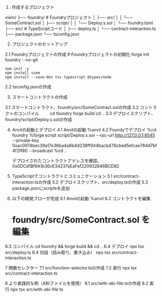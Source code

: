 １. 作成するプロジェクト

viem/
├── foundry/              # Foundryプロジェクト
│   ├── src/
│   │   └── SomeContract.sol
│   ├── script/
│   │   └── Deploy.s.sol
│   └── foundry.toml
├── src/                  # TypeScriptコード
│   ├── deploy.ts
│   └── contract-interaction.ts
├── package.json
└── tsconfig.json

2. プロジェクトのセットアップ

2.1 Foundryプロジェクトの作成
    # Foundryプロジェクトの初期化
    forge init foundry --no-git

    npm init -y
    npm install viem
    npm install --save-dev tsx typescript @types/node

2.2 tsconfig.jsonの作成

3. スマートコントラクトの作成

3.1 スマートコントラクト、foundry/src/SomeContract.solの作成
3.2 コントラクトのコンパイル
　　 cd foundry
    forge build
    cd ..
3.3 デプロイスクリプト、foundry/script/Deploy.s.solの作成

4. Anvilの起動とデプロイ
4.1 Anvilの起動
    %anvil
4.2 Foundyでデプロイ
    %cd foundry
    %forge script script/Deploy.s.sol --rpc-url http://127.0.0.1:8545 --private-key 0xac0974bec39a17e36ba4a6b4d238ff944bacb478cbed5efcae784d7bf4f2ff80 --broadcast
    %cd ..


    デプロイされたコントラクトアドレスを確認。
    0x0DCd1Bf9A1b36cE34237eEaFef220932846BCD82

5. TypeScriptでコントラクトとコミュニケーション
5.1  src/contract-interaction.tsの作成
5.2 デプロイスクリプト、src/deploy.tsの作成
5.3 package.jsonにscriptsを追加

6. 以下の開発フローが完成
6.1 Anvilの起動
    %anvil
6.2 コントラクトを編集
    # foundry/src/SomeContract.sol を編集
6.3 コンパイル
    cd foundry && forge build && cd ..
6.4 デプロイ
    npx tsx src/deploy.ts
6.4 対話（読み取り、書き込み）
    npx tsx src/contract-interaction.ts

7 関数セレクター
7.1 src/function-selector.tsの作成
7.2  実行
    npx tsx src/contract-interaction.ts

8 より実践的な例（ABIファイルを使用）
8.1 src/with-abi-file.tsの作成
8.2 実行
    npx tsx src/with-abi-file.ts